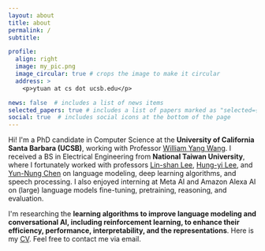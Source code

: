 ```yaml
---
layout: about
title: about
permalink: /
subtitle: 

profile:
  align: right 
  image: my_pic.png
  image_circular: true # crops the image to make it circular
  address: >
    <p>ytuan at cs dot ucsb.edu</p>

news: false  # includes a list of news items
selected_papers: true # includes a list of papers marked as "selected={true}"
social: true  # includes social icons at the bottom of the page
---
```


Hi! I'm a PhD candidate in Computer Science at the **University of California Santa Barbara (UCSB)**, working with Professor [William Yang Wang](https://sites.cs.ucsb.edu/~william/).
I received a BS in Electrical Engineering from **National Taiwan University**, where I fortunately worked with professors [Lin-shan Lee](http://speech.ee.ntu.edu.tw/previous_version/lslNew.htm), [Hung-yi Lee](https://speech.ee.ntu.edu.tw/~hylee/index.php), and [Yun-Nung Chen](https://www.csie.ntu.edu.tw/~yvchen/) on language modeling, deep learning algorithms, and speech processing.
I also enjoyed interning at Meta AI and Amazon Alexa AI on (large) language models fine-tuning, pretraining, reasoning, and evaluation.

I'm researching the **learning algorithms to improve language modeling and conversational AI, including reinforcement learning, to enhance their efficiency, performance, interpretability, and the representations**.
Here is my [CV](./CV_20240425.pdf). Feel free to contact me via email.
